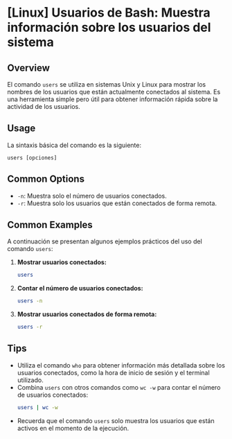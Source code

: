 # [Linux] Usuarios de Bash: Muestra información sobre los usuarios del sistema

## Overview
El comando `users` se utiliza en sistemas Unix y Linux para mostrar los nombres de los usuarios que están actualmente conectados al sistema. Es una herramienta simple pero útil para obtener información rápida sobre la actividad de los usuarios.

## Usage
La sintaxis básica del comando es la siguiente:

```
users [opciones]
```

## Common Options
- `-n`: Muestra solo el número de usuarios conectados.
- `-r`: Muestra solo los usuarios que están conectados de forma remota.

## Common Examples
A continuación se presentan algunos ejemplos prácticos del uso del comando `users`:

1. **Mostrar usuarios conectados:**
   ```bash
   users
   ```

2. **Contar el número de usuarios conectados:**
   ```bash
   users -n
   ```

3. **Mostrar usuarios conectados de forma remota:**
   ```bash
   users -r
   ```

## Tips
- Utiliza el comando `who` para obtener información más detallada sobre los usuarios conectados, como la hora de inicio de sesión y el terminal utilizado.
- Combina `users` con otros comandos como `wc -w` para contar el número de usuarios conectados:
  ```bash
  users | wc -w
  ```
- Recuerda que el comando `users` solo muestra los usuarios que están activos en el momento de la ejecución.